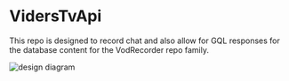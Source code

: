 # VidersTvApi

This repo is designed to record chat and also allow for GQL responses for the database content for the VodRecorder repo family.

![design diagram](./design.png)
